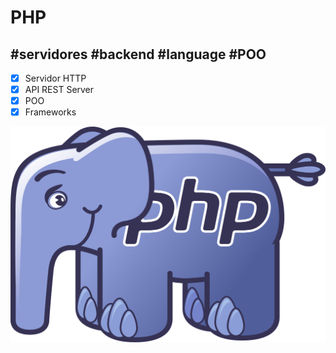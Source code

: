 
# PHP

## #servidores #backend #language #POO
-  [x] Servidor HTTP
-  [x] API REST Server
-  [x] POO
-  [x] Frameworks  

![](../resources/php.png)